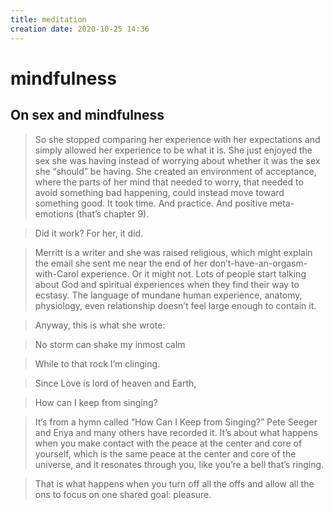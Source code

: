 ```yaml
---
title: meditation
creation date: 2020-10-25 14:36
---
```


# mindfulness
## On sex and mindfulness

> So she stopped comparing her experience with her expectations and simply allowed her experience to be what it is. She just enjoyed the sex she was having instead of worrying about whether it was the sex she “should” be having. She created an environment of acceptance, where the parts of her mind that needed to worry, that needed to avoid something bad happening, could instead move toward something good. It took time. And practice. And positive meta-emotions (that’s chapter 9).

> Did it work? For her, it did.

> Merritt is a writer and she was raised religious, which might explain the email she sent me near the end of her don’t-have-an-orgasm-with-Carol experience. Or it might not. Lots of people start talking about God and spiritual experiences when they find their way to ecstasy. The language of mundane human experience, anatomy, physiology, even relationship doesn’t feel large enough to contain it.

> Anyway, this is what she wrote:

> No storm can shake my inmost calm

> While to that rock I’m clinging.

> Since Love is lord of heaven and Earth,

> How can I keep from singing?

> It’s from a hymn called “How Can I Keep from Singing?” Pete Seeger and Enya and many others have recorded it. It’s about what happens when you make contact with the peace at the center and core of yourself, which is the same peace at the center and core of the universe, and it resonates through you, like you’re a bell that’s ringing.

> That is what happens when you turn off all the offs and allow all the ons to focus on one shared goal: pleasure.